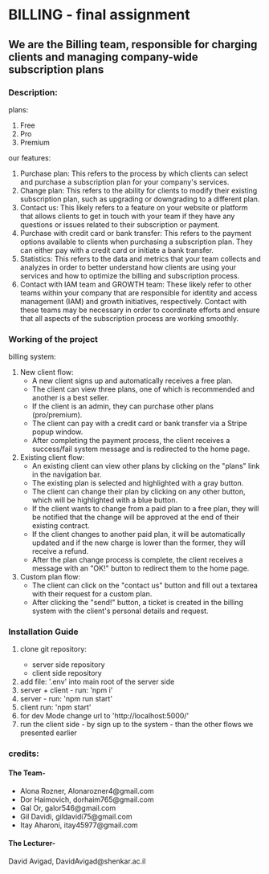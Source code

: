 <h1> BILLING - final assignment </h1>
<h2>We are the Billing team, responsible for charging clients and managing company-wide subscription plans</h2>
<h3>Description:</h3>
plans:
<ol>
<li>Free</li>
<li>Pro</li>
<li>Premium</li>
</ol>

our features:
<ol>
  <li>Purchase plan: This refers to the process by which clients can select and purchase a subscription plan for your company's services.</li>
  <li>Change plan: This refers to the ability for clients to modify their existing subscription plan, such as upgrading or downgrading to a different plan.</li>
  <li>Contact us: This likely refers to a feature on your website or platform that allows clients to get in touch with your team if they have any questions or issues related to their subscription or payment.</li>
  <li>Purchase with credit card or bank transfer: This refers to the payment options available to clients when purchasing a subscription plan. They can either pay with a credit card or initiate a bank transfer.</li>
  <li>Statistics: This refers to the data and metrics that your team collects and analyzes in order to better understand how clients are using your services and how to optimize the billing and subscription process.</li>
  <li>Contact with IAM team and GROWTH team: These likely refer to other teams within your company that are responsible for identity and access management (IAM) and growth initiatives, respectively. Contact with these teams may be necessary in order to coordinate efforts and ensure that all aspects of the subscription process are working smoothly.</li>
</ol>

<h3>Working of the project</h3>
billing system:

<ol>
  <li>New client flow:
    <ul>
      <li>A new client signs up and automatically receives a free plan.</li>
      <li>The client can view three plans, one of which is recommended and another is a best seller.</li>
      <li>If the client is an admin, they can purchase other plans (pro/premium).</li>
      <li>The client can pay with a credit card or bank transfer via a Stripe popup window.</li>
      <li>After completing the payment process, the client receives a success/fail system message and is redirected to the home page.</li>
    </ul>
  </li>
  <li>Existing client flow:
    <ul>
      <li>An existing client can view other plans by clicking on the "plans" link in the navigation bar.</li>
      <li>The existing plan is selected and highlighted with a gray button.</li>
      <li>The client can change their plan by clicking on any other button, which will be highlighted with a blue button.</li>
      <li>If the client wants to change from a paid plan to a free plan, they will be notified that the change will be approved at the end of their existing contract.</li>
      <li>If the client changes to another paid plan, it will be automatically updated and if the new charge is lower than the former, they will receive a refund.</li>
      <li>After the plan change process is complete, the client receives a message with an "OK!" button to redirect them to the home page.</li>
    </ul>
  </li>
  <li>Custom plan flow:
    <ul>
      <li>The client can click on the "contact us" button and fill out a textarea with their request for a custom plan.</li>
      <li>After clicking the "send!" button, a ticket is created in the billing system with the client's personal details and request.</li>
    </ul>
  </li>
</ol>
<h3>Installation Guide</h3>
<ol>
<li>clone git repository:  </li>
<ul>
<li>server side repository</li>
<li>client side repository</li>
</ul>
<li>add file: '.env' into main root of the server side </li>
<li>server + client - run: 'npm i'</li>
<li>server - run: 'npm run start'</li>
<li>client run: 'npm start'</li>
<li>for dev Mode change url to 'http://localhost:5000/'</li>
<li>run the client side - by sign up to the system - than the other flows we presented earlier</li>
</ol>

<h3>credits:</h3>
<h4>The Team-</h4>
<ul>
<li>Alona Rozner, Alonarozner4@gmail.com</li>
<li>Dor Haimovich, dorhaim765@gmail.com</li>
<li>Gal Or, galor546@gmail.com</li>
<li>Gil Davidi, gildavidi75@gmail.com</li>
<li>Itay Aharoni, itay45977@gmail.com</li>

</ul>
<h4>The Lecturer-</h4>
David Avigad, DavidAvigad@shenkar.ac.il

